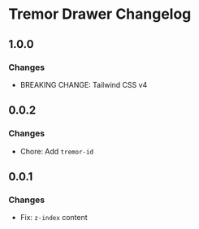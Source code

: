 # Tremor Drawer Changelog

## 1.0.0

### Changes

- BREAKING CHANGE: Tailwind CSS v4

## 0.0.2

### Changes

- Chore: Add `tremor-id`

## 0.0.1

### Changes

- Fix: `z-index` content
